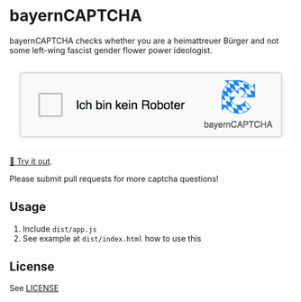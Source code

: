 # bayernCAPTCHA
bayernCAPTCHA checks whether you are a heimattreuer Bürger and not some left-wing fascist gender flower power ideologist.

![Screenshot of bayernCAPTCHA](screenshot.png)

[🔗 Try it out](https://barnslig.github.io/bayernCAPTCHA/dist/).

Please submit pull requests for more captcha questions!

## Usage

1. Include `dist/app.js`
1. See example at `dist/index.html` how to use this

## License
See [LICENSE](LICENSE)
